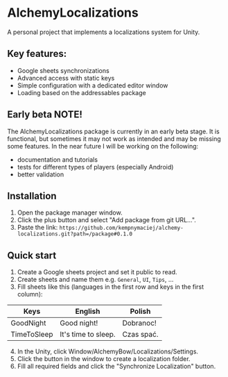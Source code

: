 # AlchemyLocalizations
A personal project that implements a localizations system for Unity.

## Key features:
* Google sheets synchronizations
* Advanced access with static keys
* Simple configuration with a dedicated editor window
* Loading based on the addressables package

## Early beta NOTE!
The AlchemyLocalizations package is currently in an early beta stage. It is functional, but sometimes it may not work as intended and may be missing some features.
In the near future I will be working on the following:
* documentation and tutorials
* tests for different types of players (especially Android)
* better validation

## Installation
1. Open the package manager window.
2. Click the plus button and select "Add package from git URL...".
3. Paste the link: `https://github.com/kempnymaciej/alchemy-localizations.git?path=/package#0.1.0`

## Quick start
1. Create a Google sheets project and set it public to read.
2. Create sheets and name them e.g. `General`, `UI`, `Tips`, ...
3. Fill sheets like this (languages in the first row and keys in the first column):

| Keys          | English               | Polish    |
| ---           | ---                   | ---       |
| GoodNight     | Good night!           | Dobranoc! |
| TimeToSleep   | It's time to sleep.   | Czas spać.|

4. In the Unity, click Window/AlchemyBow/Localizations/Settings.
5. Click the button in the window to create a localization folder.
6. Fill all required fields and click the "Synchronize Localization" button.